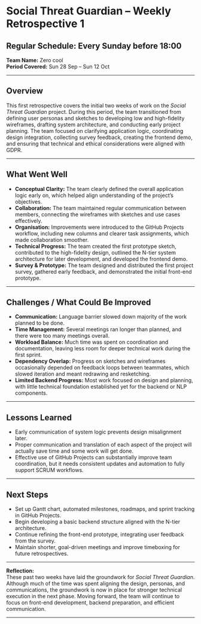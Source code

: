 # Social Threat Guardian – Weekly Retrospective 1
## **Regular Schedule:** Every Sunday before 18:00

**Team Name:** Zero cool  
**Period Covered:** Sun 28 Sep – Sun 12 Oct

---

## **Overview**
This first retrospective covers the initial two weeks of work on the *Social Threat Guardian* project. During this period, the team transitioned from defining user personas and sketches to developing low and high-fidelity wireframes, drafting system architecture, and conducting early project planning. The team focused on clarifying application logic, coordinating design integration, collecting survey feedback, creating the frontend demo, and ensuring that technical and ethical considerations were aligned with GDPR.

---

## **What Went Well**
- **Conceptual Clarity:** The team clearly defined the overall application logic early on, which helped align understanding of the project’s objectives.  
- **Collaboration:** The team maintained regular communication between members, connecting the wireframes with sketches and use cases effectively.  
- **Organisation:** Improvements were introduced to the GitHub Projects workflow, including new columns and clearer task assignments, which made collaboration smoother.  
- **Technical Progress:** The team created the first prototype sketch, contributed to the high-fidelity design, outlined the N-tier system architecture for later development, and developed the frontend demo.  
- **Survey & Prototype:** The team designed and distributed the first project survey, gathered early feedback, and demonstrated the initial front-end prototype.  

---

## **Challenges / What Could Be Improved**
- **Communication:** Language barrier slowed down majority of the work planned to be done.  
- **Time Management:** Several meetings ran longer than planned, and there were too many meetings overall.  
- **Workload Balance:** Much time was spent on coordination and documentation, leaving less room for deeper technical work during the first sprint.  
- **Dependency Overlap:** Progress on sketches and wireframes occasionally depended on feedback loops between teammates, which slowed iteration and meant redrawing and resketching.  
- **Limited Backend Progress:** Most work focused on design and planning, with little technical foundation established yet for the backend or NLP components.  

---

## **Lessons Learned**
- Early communication of system logic prevents design misalignment later.
- Proper communication and translation of each aspect of the project will actually save time and some work will get done.  
- Effective use of GitHub Projects can substantially improve team coordination, but it needs consistent updates and automation to fully support SCRUM workflows.  

---

## **Next Steps**
- Set up Gantt chart, automated milestones, roadmaps, and sprint tracking in GitHub Projects.  
- Begin developing a basic backend structure aligned with the N-tier architecture.  
- Continue refining the front-end prototype, integrating user feedback from the survey.  
- Maintain shorter, goal-driven meetings and improve timeboxing for future retrospectives.  

---

**Reflection:**  
These past two weeks have laid the groundwork for *Social Threat Guardian*. Although much of the time was spent aligning the design, personas, and communications, the groundwork is now in place for stronger technical execution in the next phase. Moving forward, the team will continue to focus on front-end development, backend preparation, and efficient communication.

---
